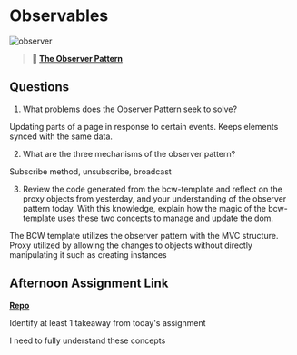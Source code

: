 # Observables

![observer](https://bcw.blob.core.windows.net/public/img/journals/8014045611652045)

> **📖 [The Observer Pattern](https://codeworksacademy.com/fs-student-guide/resources/wk3/04-Observer-Pattern)**

## Questions

1. What problems does the Observer Pattern seek to solve? 

Updating parts of a page in response to certain events. Keeps elements synced with the same data.

2. What are the three mechanisms of the observer pattern?

Subscribe method, unsubscribe, broadcast

3. Review the code generated from the bcw-template and reflect on the proxy objects from yesterday, and your understanding of the observer pattern today. With this knowledge, explain how the magic of the bcw-template uses these two concepts to manage and update the dom.

The BCW template utilizes the observer pattern with the MVC structure. Proxy utilized by allowing the changes to objects without directly manipulating it such as creating instances 

## Afternoon Assignment Link

**[Repo](https://github.com/GregBullington/sporting-goods)**

Identify at least 1 takeaway from today's assignment  
 
 I need to fully understand these concepts
